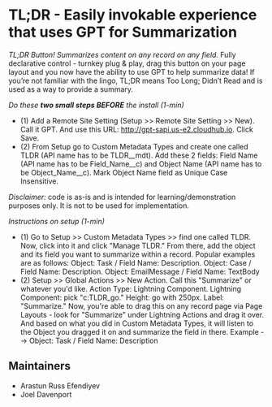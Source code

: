 # TL;DR - Easily invokable experience that uses GPT for Summarization

*TL;DR Button! Summarizes content on any record on any field.* Fully declarative control - turnkey plug & play, drag this button on your page layout and you now have the ability to use GPT to help summarize data! If you’re not familiar with the lingo, TL;DR means Too Long; Didn’t Read and is used as a way to provide a summary.

*Do these **two small steps BEFORE** the install (1-min)*
- (1) Add a Remote Site Setting (Setup >> Remote Site Setting >> New). Call it GPT. And use this URL: http://gpt-sapi.us-e2.cloudhub.io. Click Save.
- (2) From Setup go to Custom Metadata Types and create one called TLDR (API name has to be TLDR__mdt). Add these 2 fields: Field Name (API name has to be Field_Name__c) and Object Name (API name has to be Object_Name__c). Mark Object Name field as Unique Case Insensitive.

*Disclaimer:* code is as-is and is intended for learning/demonstration purposes only. It is not to be used for implementation.

*Instructions on setup (1-min)* 
- (1) Go to Setup >> Custom Metadata Types >> find one called TLDR. Now, click into it and click "Manage TLDR." From there, add the object and its field you want to summarize within a record. Popular examples are as follows: Object: Task / Field Name: Description. Object: Case / Field Name: Description. Object: EmailMessage / Field Name: TextBody
- (2) Setup >> Global Actions >> New Action. Call this "Summarize" or whatever you'd like. Action Type: Lightning Component. Lightning Component: pick "c:TLDR_go." Height: go with 250px. Label: "Summarize." Now, you're able to drag this on any record page via Page Layouts - look for "Summarize" under Lightning Actions and drag it over. And based on what you did in Custom Metadata Types, it will listen to the Object you dragged it on and summarize the field in there. Example --> Object: Task / Field Name: Description

## Maintainers
- Arastun Russ Efendiyev
- Joel Davenport
